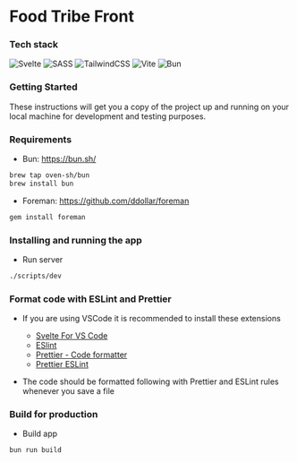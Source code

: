 # Food Tribe Front

### Tech stack

![Svelte](https://img.shields.io/badge/Svelte-%23f1413d.svg?style=flat&logo=svelte&logoColor=white) ![SASS](https://img.shields.io/badge/SASS-hotpink.svg?style=flat&logo=SASS&logoColor=white) ![TailwindCSS](https://img.shields.io/badge/Tailwindcss-%2338B2AC.svg?style=flat&logo=tailwind-css&logoColor=white) ![Vite](https://img.shields.io/badge/Vite-%2335495e.svg?style=flat&logo=vite&logoColor=%234FC08D) ![Bun](https://img.shields.io/badge/Bun-14151A.svg?style=flat&logo=Bun&logoColor=white)

### Getting Started

These instructions will get you a copy of the project up and
running on your local machine for development and testing purposes.

### Requirements

- Bun: https://bun.sh/

```bash
brew tap oven-sh/bun
brew install bun
```

- Foreman: https://github.com/ddollar/foreman
```bash
gem install foreman
```

### Installing and running the app

- Run server

```bash
./scripts/dev
```

### Format code with ESLint and Prettier

- If you are using VSCode it is recommended to install these extensions
	- [Svelte For VS Code](https://marketplace.visualstudio.com/items?itemName=svelte.svelte-vscode)
	- [ESlint](https://marketplace.visualstudio.com/items?itemName=dbaeumer.vscode-eslint)
	- [Prettier - Code formatter](https://marketplace.visualstudio.com/items?itemName=esbenp.prettier-vscode)
	- [Prettier ESLint](https://marketplace.visualstudio.com/items?itemName=rvest.vs-code-prettier-eslint)

- The code should be formatted following with Prettier and ESLint rules whenever you save a file

### Build for production

- Build app

```bash
bun run build
```
